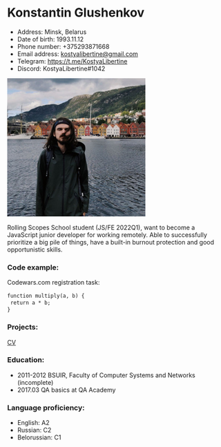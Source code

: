 # Konstantin Glushenkov

- Address: Minsk, Belarus
- Date of birth: 1993.11.12
- Phone number: +375293871668
- Email address: kostyalibertine@gmail.com
- Telegram: https://t.me/KostyaLibertine
- Discord: KostyaLibertine#1042

![photo](https://raw.githubusercontent.com/KostyaLibertine/rsschool-cv/gh-pages/IMG_20210623_122411_012.jpg)

Rolling Scopes School student (JS/FE 2022Q1), want to become a JavaScript junior developer for working remotely.
Able to successfully prioritize a big pile of things, have a built-in burnout protection and good opportunistic skills.

### Code example:
Codewars.com registration task:
```
function multiply(a, b) {
 return a * b;
}
```

### Projects:
[CV](https://github.com/KostyaLibertine/rsschool-cv)

### Education:
- 2011-2012 BSUIR, Faculty of Computer Systems and Networks (incomplete)
- 2017.03 QA basics at QA Academy

### Language proficiency:
- English: A2
- Russian: C2
- Belorussian: C1
